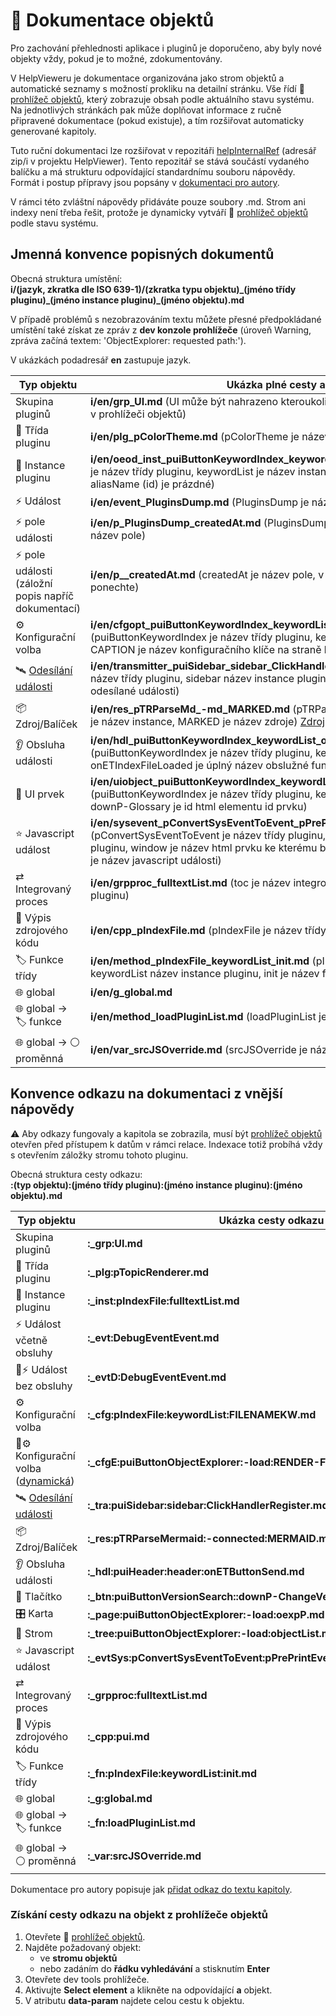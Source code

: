 # 📑 Dokumentace objektů

Pro zachování přehlednosti aplikace i pluginů je doporučeno, aby byly nové objekty vždy, pokud je to možné, zdokumentovány.

V HelpVieweru je dokumentace organizována jako strom objektů a automatické seznamy s možností prokliku na detailní stránku. Vše řídí 🧩 [prohlížeč objektů][oexplorer], který zobrazuje obsah podle aktuálního stavu systému. Na jednotlivých stránkách pak může doplňovat informace z ručně připravené dokumentace (pokud existuje), a tím rozšiřovat automaticky generované kapitoly.

Tuto ruční dokumentaci lze rozšiřovat v repozitáři [helpInternalRef][RhelpInternalRef] (adresář zip/i v projektu HelpViewer). Tento repozitář se stává součástí vydaného balíčku a má strukturu odpovídající standardnímu souboru nápovědy. Formát i postup přípravy jsou popsány v [dokumentaci pro autory][AuthDoc].

V rámci této zvláštní nápovědy přidáváte pouze soubory .md. Strom ani indexy není třeba řešit, protože je dynamicky vytváří 🧩 [prohlížeč objektů][oexplorer] podle stavu systému.

## Jmenná konvence popisných dokumentů

Obecná struktura umístění:  
**i/(jazyk, zkratka dle ISO 639-1)/(zkratka typu objektu)_(jméno třídy pluginu)\_(jméno instance pluginu)\_(jméno objektu).md**

V případě problémů s nezobrazováním textu můžete přesné předpokládané umístění také získat ze zpráv z **dev konzole prohlížeče** (úroveň Warning, zpráva začíná textem: 'ObjectExplorer: requested path:').

V ukázkách podadresář **en** zastupuje jazyk.

| Typ objektu | Ukázka plné cesty a popis |
|---|---|
| Skupina pluginů | **i/en/grp_UI.md** (UI může být nahrazeno kteroukoli jinou skupinou ze [seznamu skupin][oexplorerGrp] v prohlížeči objektů) |
| 🧩 Třída pluginu | **i/en/plg_pColorTheme.md** (pColorTheme je název třídy pluginu) |
| 🔹 Instance pluginu | **i/en/oeod_inst_puiButtonKeywordIndex_keywordList.md** (puiButtonKeywordIndex je název třídy pluginu, keywordList je název instance nebo není uveden pokud aliasName (id) je prázdné) |
| ⚡ Událost | **i/en/event_PluginsDump.md** (PluginsDump je název události) |
| ⚡ pole události | **i/en/p_PluginsDump_createdAt.md** (PluginsDump je název události, createdAt je název pole)  |
| ⚡ pole události (záložní popis napříč dokumentací) | **i/en/p__createdAt.md** (createdAt je název pole, v cestě jsou dvě podtržítka, tato ponechte) |
| ⚙️ Konfigurační volba | **i/en/cfgopt_puiButtonKeywordIndex_keywordList_CAPTION.md** (puiButtonKeywordIndex je název třídy pluginu, keywordList název instance pluginu, CAPTION je název konfiguračního klíče na straně kódu) |
| 🛰️ [Odesílání události][eventTra] | **i/en/transmitter_puiSidebar_sidebar_ClickHandlerRegister.md** (puiSidebar je název třídy pluginu, sidebar název instance pluginu, ClickHandlerRegister je název odesílané události) |
| 📦 Zdroj/Balíček | **i/en/res_pTRParseMd_-md_MARKED.md** (pTRParseMd je název třídy pluginu, -md je název instance, MARKED je název zdroje) [Zdroj][resource] může mít další popisné informace. |
| 👂 Obsluha události | **i/en/hdl_puiButtonKeywordIndex_keywordList_onETIndexFileLoaded.md** (puiButtonKeywordIndex je název třídy pluginu, keywordList název instance pluginu, onETIndexFileLoaded je úplný název obslužné funkce události na straně kódu) |
| 🔘 UI prvek | **i/en/uiobject_puiButtonKeywordIndex_keywordList_downP-Glossary.md** (puiButtonKeywordIndex je název třídy pluginu, keywordList název instance pluginu, downP-Glossary je id html elementu id prvku) |
| ⭐ Javascript událost | **i/en/sysevent_pConvertSysEventToEvent_pPrePrintEvent_window.beforeprint.md** (pConvertSysEventToEvent je název třídy pluginu, pPrePrintEvent název instance pluginu, window je název html prvku ke kterému byla obsluha připojena, beforeprint je název javascript události) |
| ⇄ Integrovaný proces | **i/en/grpproc_fulltextList.md** (toc je název integrovaného procesu - název instance pluginu) |
| 📄 Výpis zdrojového kódu | **i/en/cpp_pIndexFile.md** (pIndexFile je název třídy pluginu) |
| 🏷️ Funkce třídy | **i/en/method_pIndexFile_keywordList_init.md** (pIndexFile je název třídy pluginu, keywordList název instance pluginu, init je název funkce) |
| 🌐 global | **i/en/g_global.md** |
| 🌐 global -> 🏷️ funkce | **i/en/method_loadPluginList.md** (loadPluginList je název funkce) |
| 🌐 global -> ⚪ proměnná | **i/en/var_srcJSOverride.md** (srcJSOverride je název proměnné/konstanty) |

## Konvence odkazu na dokumentaci z vnější nápovědy

⚠️ Aby odkazy fungovaly a kapitola se zobrazila, musí být [prohlížeč objektů][oexplorer] otevřen před přístupem k datům v rámci relace. Indexace totiž probíhá vždy s otevřením záložky stromu tohoto pluginu.

Obecná struktura cesty odkazu:  
**:(typ objektu):(jméno třídy pluginu):(jméno instance pluginu):(jméno objektu).md**

| Typ objektu | Ukázka cesty odkazu |
|---|---|
| Skupina pluginů | **:_grp:UI.md** |
| 🧩 Třída pluginu | **:_plg:pTopicRenderer.md** |
| 🔹 Instance pluginu | **:_inst:pIndexFile:fulltextList.md** |
| ⚡ Událost včetně obsluhy | **:_evt:DebugEventEvent.md** |
| 📄⚡ Událost bez obsluhy | **:_evtD:DebugEventEvent.md** |
| ⚙️ Konfigurační volba | **:_cfg:pIndexFile:keywordList:FILENAMEKW.md** |
| 📄⚙️ Konfigurační volba ([dynamická][cfgDyn]) | **:_cfgE:puiButtonObjectExplorer:-load:RENDER-F.md** |
| 🛰️ [Odesílání události][eventTra] | **:_tra:puiSidebar:sidebar:ClickHandlerRegister.md** |
| 📦 Zdroj/Balíček | **:_res:pTRParseMermaid:-connected:MERMAID.md** |
| 👂 Obsluha události | **:_hdl:puiHeader:header:onETButtonSend.md** |
| 🔘 Tlačítko | **:_btn:puiButtonVersionSearch::downP-ChangeVersion.md** |
| 🎛️ Karta | **:_page:puiButtonObjectExplorer:-load:oexpP.md** |
| 📂 Strom | **:_tree:puiButtonObjectExplorer:-load:objectList.md** |
| ⭐ Javascript událost | **:_evtSys:pConvertSysEventToEvent:pPrePrintEvent:window.beforeprint.md** |
| ⇄ Integrovaný proces | **:_grpproc:fulltextList.md** |
| 📄 Výpis zdrojového kódu | **:_cpp:pui.md** |
| 🏷️ Funkce třídy | **:_fn:pIndexFile:keywordList:init.md** |
| 🌐 global | **:_g:global.md** |
| 🌐 global -> 🏷️ funkce | **:_fn:loadPluginList.md** |
| 🌐 global -> ⚪ proměnná | **:_var:srcJSOverride.md** |

Dokumentace pro autory popisuje jak [přidat odkaz do textu kapitoly][AuthDocLinks].

### Získání cesty odkazu na objekt z prohlížeče objektů

1. Otevřete 🧩 [prohlížeč objektů][oexplorer].
2. Najděte požadovaný objekt:
   - ve **stromu objektů** 
   - nebo zadáním do **řádku vyhledávání** a stisknutím **Enter**
3. Otevřete dev tools prohlížeče.
4. Aktivujte **Select element** a klikněte na odpovídající **a** objekt.
5. V atributu **data-param** najdete celou cestu k objektu.

[RhelpInternalRef]: https://github.com/HelpViewer/helpInternalRef "HelpViewer dokumentace systémových objektů"
[AuthDoc]: ?d=hlp-aguide/Help-__.zip "Dokumentace pro autory"
[oexplorer]: oexplorer.md "Prohlížeč objektů"
[oexplorerGrp]: :_cfg:puiButtonObjectExplorer:-load:GROUPSLIST.md "Seznam skupin v prohlížeči objektů"
[resource]: resource.md#h-2-3 "Zdroj - další informace"
[cfgDyn]: cfgopt.md#h-2-1 "Dynamické konfigurační klíče"
[eventTra]: event.md#h-2-2 "Odesílání události"
[AuthDocLinks]: ?d=hlp-aguide/Help-__.zip&d=hlp-aguide/Help-__.zip&p=links.md#h-3-0 "Odkazy v textu kapitol"

